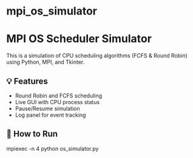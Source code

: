 # mpi_os_simulator
# MPI OS Scheduler Simulator

This is a simulation of CPU scheduling algorithms (FCFS & Round Robin) using Python, MPI, and Tkinter.

## 💡 Features
- Round Robin and FCFS scheduling
- Live GUI with CPU process status
- Pause/Resume simulation
- Log panel for event tracking

## 🚀 How to Run

mpiexec -n 4 python os_simulator.py
